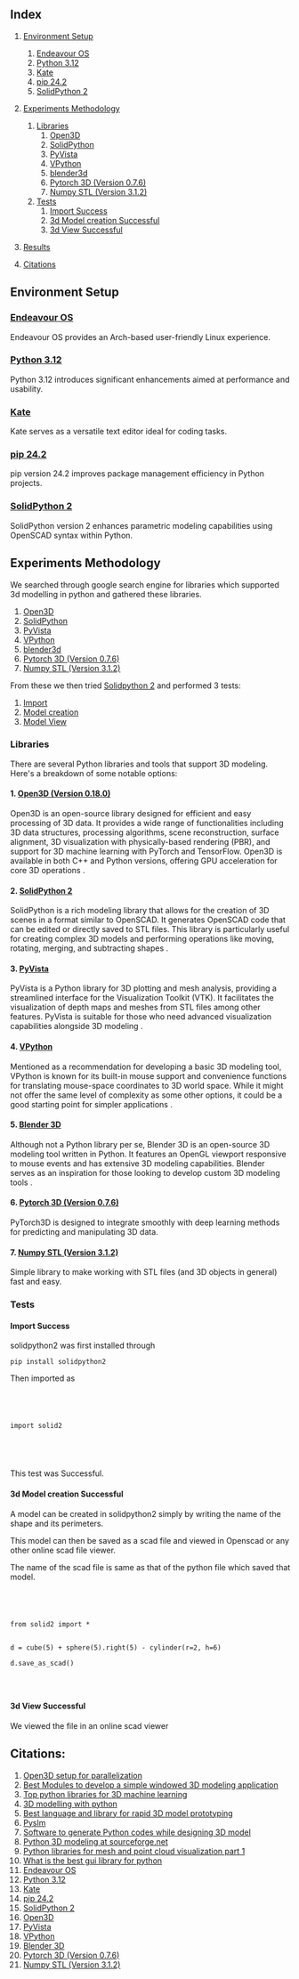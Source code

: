 <a id="index"></a>




## Index
1. [Environment Setup](#env)
    1. [Endeavour OS](#endeavour)
    2. [Python 3.12](#py3.12)
    3. [Kate](#kate)
    4. [pip 24.2](#pip2.42)
    5. [SolidPython 2](#solid2)

2. [Experiments Methodology](#methodology)
    1. [Libraries](#lib)
        1. [Open3D](#open3d)
        2. [SolidPython](#solid_python)
        3. [PyVista](#pyvista)
        4. [VPython](#vpython)
        5. [blender3d](#blender3d)
        6. [Pytorch 3D (Version 0.7.6)](pytorch3d)
        7. [Numpy STL (Version 3.1.2)](numpy-stl)
    2. [Tests](#tests)
        1. [Import Success](#import)
        2. [3d Model creation Successful](#create)
        3. [3d View Successful](#view)
3. [Results](#results)
4. [Citations](#citations)


<a id="env"></a>




## Environment Setup




<a id="endeavour"></a>




### [Endeavour OS](https://endeavouros.com/news/our-fifth-anniversary-the-return-of-arm-and-the-endeavour-release-with-plasma-6-1-is-here/)




Endeavour OS provides an Arch-based user-friendly Linux experience.




<a id="py3.12"></a>




### [Python 3.12](https://www.python.org/downloads/release/python-3120/)




Python 3.12 introduces significant enhancements aimed at performance and usability.




<a id="kate"></a>




### [Kate](https://kate-editor.org/get-it/)




 Kate serves as a versatile text editor ideal for coding tasks.




 <a id="pip2.42"></a>




### [pip 24.2](https://pypi.org/project/pip/24.2/)




 pip version 24.2 improves package management efficiency in Python projects.




 <a id="solid2"></a>




### [SolidPython 2](https://pypi.org/project/solidpython2/2.1.0/)




SolidPython version 2 enhances parametric modeling capabilities using OpenSCAD syntax within Python.






<a id="methodology"></a>




##  Experiments Methodology




We searched through google search engine for libraries which supported 3d modelling in python and gathered these libraries.

1. [Open3D](#open3d)
2. [SolidPython](#solid_python)
3. [PyVista](#pyvista)
4. [VPython](#vpython)
5. [blender3d](#blender3d)
6. [Pytorch 3D (Version 0.7.6)](pytorch3d)
7. [Numpy STL (Version 3.1.2)](numpy-stl)

From these we then tried [Solidpython 2](#solid2) and performed 3 tests:

1. [Import](#import)
2. [Model creation](#create)
3. [Model View](#view)



<a id="lib"></a>




### Libraries





There are several Python libraries and tools that support 3D modeling. Here's a breakdown of some notable options:





<a id="open3d"></a>





#### 1. [Open3D (Version 0.18.0)](https://pypi.org/project/open3d/0.18.0/)





Open3D is an open-source library designed for efficient and easy processing of 3D data. It provides a wide range of functionalities including 3D data structures, processing algorithms, scene reconstruction, surface alignment, 3D visualization with physically-based rendering (PBR), and support for 3D machine learning with PyTorch and TensorFlow. Open3D is available in both C++ and Python versions, offering GPU acceleration for core 3D operations .





<a id="solid_python"></a>





#### 2. [SolidPython 2](https://pypi.org/project/solidpython2/2.1.0/)





SolidPython is a rich modeling library that allows for the creation of 3D scenes in a format similar to OpenSCAD. It generates OpenSCAD code that can be edited or directly saved to STL files. This library is particularly useful for creating complex 3D models and performing operations like moving, rotating, merging, and subtracting shapes .





<a id="pyvista"></a>




#### 3. [PyVista](https://pypi.org/project/pyvista/0.44.1/)





PyVista is a Python library for 3D plotting and mesh analysis, providing a streamlined interface for the Visualization Toolkit (VTK). It facilitates the visualization of depth maps and meshes from STL files among other features. PyVista is suitable for those who need advanced visualization capabilities alongside 3D modeling .






<a id="vpython"></a>





#### 4. [VPython](https://pypi.org/project/vpython/7.6.5/)





Mentioned as a recommendation for developing a basic 3D modeling tool, VPython is known for its built-in mouse support and convenience functions for translating mouse-space coordinates to 3D world space. While it might not offer the same level of complexity as some other options, it could be a good starting point for simpler applications .






<a id="blender3d"></a>





#### 5. [Blender 3D](https://www.blender.org/)





Although not a Python library per se, Blender 3D is an open-source 3D modeling tool written in Python. It features an OpenGL viewport responsive to mouse events and has extensive 3D modeling capabilities. Blender serves as an inspiration for those looking to develop custom 3D modeling tools .






<a id="pytorch3d"></a>




#### 6. [Pytorch 3D (Version 0.7.6)](https://pypi.org/project/pipablepytorch3d/0.7.6/)




PyTorch3D is designed to integrate smoothly with deep learning methods for predicting and manipulating 3D data.




<a id="numpy-stl"></a>




#### 7. [Numpy STL (Version 3.1.2)](https://pypi.org/project/numpy-stl/3.1.2/)





Simple library to make working with STL files (and 3D objects in general) fast and easy.





<a id="tests"></a>




### Tests




<a id="import"></a>





#### Import Success





solidpython2 was first installed through





``` pip install solidpython2 ```





Then imported as




```




import solid2





```




This test was Successful.





<a id="create"></a>





#### 3d Model creation Successful





A model can be created in solidpython2 simply by writing the name of the shape and its perimeters.

This model can then be saved as a scad file and viewed in Openscad or any other online scad file viewer.

The name of the scad file is same as that of the python file which saved that model.




```




from solid2 import *


d = cube(5) + sphere(5).right(5) - cylinder(r=2, h=6)

d.save_as_scad()




```




<a id="view"></a>




#### 3d View Successful





We viewed the file in an online scad viewer





<a id="citations"></a>






## Citations:





1. [Open3D setup for parallelization](https://www.open3d.org/#:~:text=Open3D%20is%20an%20open%2Dsource,is%20set%20up%20for%20parallelization)
2. [Best Modules to develop a simple windowed 3D modeling application](https://stackoverflow.com/questions/410941/best-modules-to-develop-a-simple-windowed-3d-modeling-application)
3. [Top python libraries for 3D machine learning](https://analyticsindiamag.com/ai-mysteries/top-python-libraries-for-3d-machine-learning/)
4. [3D modelling with python](https://medium.com/@alexeyyurasov/3d-modeling-with-python-c21296756db2)
5. [Best language and library for rapid 3D model prototyping](https://stackoverflow.com/questions/8510209/best-language-library-for-creating-3d-models-for-rapid-prototyping)
6. [Pyslm](https://github.com/drlukeparry/pyslm)
7. [Software to generate Python codes while designing 3D model](https://www.quora.com/Is-there-a-software-that-can-be-used-to-generate-Python-codes-while-designing-a-3D-model)
8. [Python 3D modeling at sourceforge.net](https://sourceforge.net/directory/3d-modeling/python/)
9. [Python libraries for mesh and point cloud visualization part 1](https://towardsdatascience.com/python-libraries-for-mesh-and-point-cloud-visualization-part-1-daa2af36de30)
10. [What is the best gui library for python](https://www.reddit.com/r/Python/comments/wedvzi/what_is_the_best_gui_library_for_python/)
11. [Endeavour OS](https://endeavouros.com/news/our-fifth-anniversary-the-return-of-arm-and-the-endeavour-release-with-plasma-6-1-is-here/)
12. [Python 3.12](https://www.python.org/downloads/release/python-3120/)
13. [Kate](https://kate-editor.org/get-it/)
14. [pip 24.2](https://pypi.org/project/pip/24.2/)
15. [SolidPython 2](https://pypi.org/project/solidpython2/2.1.0/)
16. [Open3D](https://pypi.org/project/open3d/0.18.0/)
18. [PyVista](https://pypi.org/project/pyvista/0.44.1/)
19. [VPython](https://pypi.org/project/vpython/7.6.5/)
20. [Blender 3D](https://www.blender.org/)
21. [Pytorch 3D (Version 0.7.6)](https://pypi.org/project/pipablepytorch3d/0.7.6/)
22. [Numpy STL (Version 3.1.2)](https://pypi.org/project/numpy-stl/3.1.2/)
